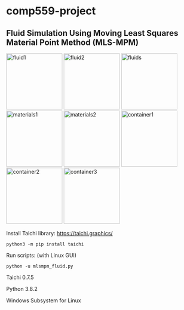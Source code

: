 # comp559-project
## Fluid Simulation Using Moving Least Squares Material Point Method (MLS-MPM)

<img src="./demos/fluid1.gif" alt="fluid1" width="150"/>
<img src="./demos/fluid2.gif" alt="fluid2" width="150"/>
<img src="./demos/fluids.gif" alt="fluids" width="150"/>
<img src="./demos/materials1.gif" alt="materials1" width="150"/>
<img src="./demos/materials2.gif" alt="materials2" width="150"/>
<img src="./demos/container1.gif" alt="container1" width="150"/>
<img src="./demos/container2.gif" alt="container2" width="150"/>
<img src="./demos/container3.gif" alt="container3" width="150"/>


Install Taichi library: https://taichi.graphics/

```
python3 -m pip install taichi
```

Run scripts: (with Linux GUI)
```
python -u mlsmpm_fluid.py
```

Taichi 0.7.5

Python 3.8.2

Windows Subsystem for Linux